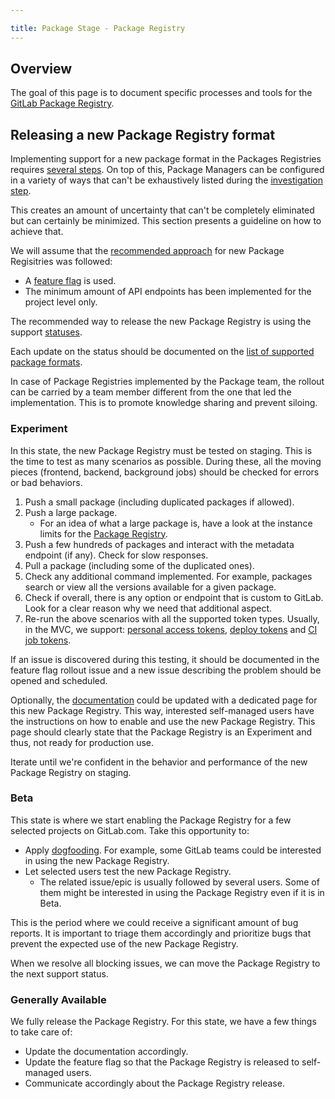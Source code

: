 ```yaml
---

title: Package Stage - Package Registry
---
```








## Overview

The goal of this page is to document specific processes and tools for the [GitLab Package Registry](https://docs.gitlab.com/ee/user/packages/package_registry/index.html).

## Releasing a new Package Registry format

Implementing support for a new package format in the Packages Registries requires [several steps](https://docs.gitlab.com/ee/development/packages.html#mvc-approach).
On top of this, Package Managers can be configured in a variety of ways that can't be exhaustively listed during the [investigation step](https://docs.gitlab.com/ee/development/packages.html#analysis).

This creates an amount of uncertainty that can't be completely eliminated but can certainly be minimized. This section presents a guideline on how to achieve that.

We will assume that the [recommended approach](https://docs.gitlab.com/ee/development/packages.html#mvc-approach) for new Package Regisitries was followed:

- A [feature flag](https://docs.gitlab.com/ee/development/feature_flags/index.html) is used.
- The minimum amount of API endpoints has been implemented for the project level only.

The recommended way to release the new Package Registry is using the support [statuses](https://docs.gitlab.com/ee/policy/experiment-beta-support.html).

Each update on the status should be documented on the [list of supported package formats](https://docs.gitlab.com/ee/user/packages/package_registry/#supported-package-managers).

In case of Package Registries implemented by the Package team, the rollout can be carried by a team member different from the one that led the implementation.
This is to promote knowledge sharing and prevent siloing.

### Experiment

In this state, the new Package Registry must be tested on staging.
This is the time to test as many scenarios as possible. During these, all the moving pieces (frontend, backend, background jobs) should be checked for errors or bad behaviors.

1. Push a small package (including duplicated packages if allowed).
1. Push a large package.
   - For an idea of what a large package is, have a look at the instance limits for the [Package Registry](https://docs.gitlab.com/ee/administration/instance_limits.html#package-registry).
1. Push a few hundreds of packages and interact with the metadata endpoint (if any). Check for slow responses.
1. Pull a package (including some of the duplicated ones).
1. Check any additional command implemented. For example, packages search or view all the versions available for a given package.
1. Check if overall, there is any option or endpoint that is custom to GitLab. Look for a clear reason why we need that additional aspect.
1. Re-run the above scenarios with all the supported token types.
Usually, in the MVC, we support: [personal access tokens](https://docs.gitlab.com/ee/user/profile/personal_access_tokens.html), [deploy tokens](https://docs.gitlab.com/ee/user/project/deploy_tokens/) and [CI job tokens](https://docs.gitlab.com/ee/ci/jobs/ci_job_token.html).

If an issue is discovered during this testing, it should be documented in the feature flag rollout issue and a new issue describing the problem should be opened and scheduled.

Optionally, the [documentation](https://docs.gitlab.com/ee/user/packages/package_registry/) could be updated with a dedicated page for this new Package Registry.
This way, interested self-managed users have the instructions on how to enable and use the new Package Registry.
This page should clearly state that the Package Registry is an Experiment and thus, not ready for production use.

Iterate until we're confident in the behavior and performance of the new Package Registry on staging.

### Beta

This state is where we start enabling the Package Registry for a few selected projects on GitLab.com. Take this opportunity to:

- Apply [dogfooding](/handbook/values/#dogfooding). For example, some GitLab teams could be interested in using the new Package Registry.
- Let selected users test the new Package Registry.
  - The related issue/epic is usually followed by several users. Some of them might be interested in using the Package Registry even if it is in Beta.

This is the period where we could receive a significant amount of bug reports. It is important to triage them accordingly and prioritize bugs that prevent the expected use of the new Package Registry.

When we resolve all blocking issues, we can move the Package Registry to the next support status.

### Generally Available

We fully release the Package Registry. For this state, we have a few things to take care of:

- Update the documentation accordingly.
- Update the feature flag so that the Package Registry is released to self-managed users.
- Communicate accordingly about the Package Registry release.
